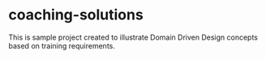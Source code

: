 coaching-solutions
==================

This is sample project created to illustrate Domain Driven Design concepts based on training requirements.
